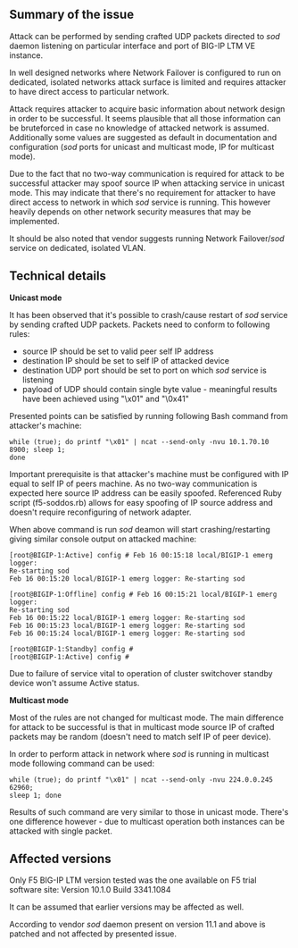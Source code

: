Summary of the issue
--------------------

Attack can be performed by sending crafted UDP packets directed to _sod_ daemon
listening on particular interface and port of BIG-IP LTM VE instance.

In well designed networks where Network Failover is configured to run on
dedicated, isolated networks attack surface is limited and requires attacker to
have direct access to particular network.

Attack requires attacker to acquire basic information about network design in
order to be successful. It seems plausible that all those information can be
bruteforced in case no knowledge of attacked network is assumed. Additionally
some values are suggested as default in documentation and configuration (_sod_
ports for unicast and multicast mode, IP for multicast mode).

Due to the fact that no two-way communication is required for attack to be
successful attacker may spoof source IP when attacking service in unicast mode.
This may indicate that there's no requirement for attacker to have direct access
to network in which _sod_ service is running. This however heavily depends on
other network security measures that may be implemented.

It should be also noted that vendor suggests running Network Failover/_sod_
service on dedicated, isolated VLAN.

Technical details
-----------------

**Unicast mode**

It has been observed that it's possible to crash/cause restart of _sod_ service by
sending crafted UDP packets. Packets need to conform to following rules:

* source IP should be set to valid peer self IP address
* destination IP should be set to self IP of attacked device
* destination UDP port should be set to port on which _sod_ service is listening
* payload of UDP should contain single byte value - meaningful results have been
achieved using "\x01" and "\0x41"

Presented points can be satisfied by running following Bash command from
attacker's machine:

```shell
while (true); do printf "\x01" | ncat --send-only -nvu 10.1.70.10 8900; sleep 1;
done
```
Important prerequisite is that attacker's machine must be configured with IP
equal to self IP of peers machine. As no two-way communication is expected here
source IP address can be easily spoofed. Referenced Ruby script (f5-soddos.rb)
allows for easy spoofing of IP source address and doesn't require reconfiguring
of network adapter.

When above command is run _sod_ deamon will start crashing/restarting giving
similar console output on attacked machine:

```
[root@BIGIP-1:Active] config # Feb 16 00:15:18 local/BIGIP-1 emerg logger:
Re-starting sod
Feb 16 00:15:20 local/BIGIP-1 emerg logger: Re-starting sod

[root@BIGIP-1:Offline] config # Feb 16 00:15:21 local/BIGIP-1 emerg logger: 
Re-starting sod
Feb 16 00:15:22 local/BIGIP-1 emerg logger: Re-starting sod
Feb 16 00:15:23 local/BIGIP-1 emerg logger: Re-starting sod
Feb 16 00:15:24 local/BIGIP-1 emerg logger: Re-starting sod

[root@BIGIP-1:Standby] config #
[root@BIGIP-1:Active] config #
```

Due to failure of service vital to operation of cluster switchover standby
device won't assume Active status.

**Multicast mode**

Most of the rules are not changed for multicast mode. The main difference for
attack to be successful is that in multicast mode source IP of crafted packets
may be random (doesn't need to match self IP of peer device).

In order to perform attack in network where _sod_ is running in multicast mode
following command can be used:

```shell
while (true); do printf "\x01" | ncat --send-only -nvu 224.0.0.245 62960;
sleep 1; done
```

Results of such command are very similar to those in unicast mode. There's one
difference however - due to multicast operation both instances can be attacked
with single packet.

Affected versions
-----------------

Only F5 BIG-IP LTM version tested was the one available on F5 trial software
site: Version 10.1.0 Build 3341.1084

It can be assumed that earlier versions may be affected as well.

According to vendor _sod_ daemon present on version 11.1 and above is patched
and not affected by presented issue.
